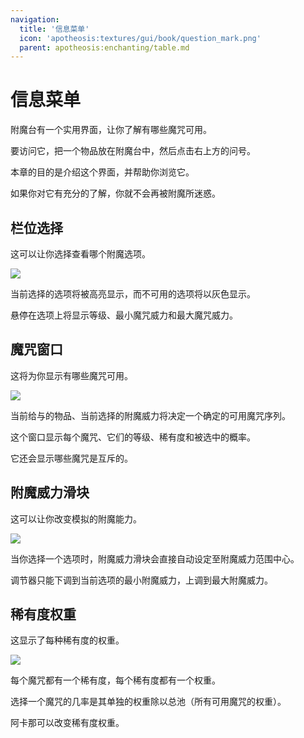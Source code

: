 ```yaml
---
navigation:
  title: '信息菜单'
  icon: 'apotheosis:textures/gui/book/question_mark.png'
  parent: apotheosis:enchanting/table.md
---
```


# 信息菜单

附魔台有一个实用界面，让你了解有哪些魔咒可用。

要访问它，把一个物品放在附魔台中，然后点击右上方的问号。

本章的目的是介绍这个界面，并帮助你浏览它。

如果你对它有充分的了解，你就不会再被附魔所迷惑。

## 栏位选择

这可以让你选择查看哪个附魔选项。

![](slot_selector.png)

当前选择的选项将被高亮显示，而不可用的选项将以灰色显示。

悬停在选项上将显示等级、<Color id="dark_red">最小魔咒威力</Color>和<Color id="blue">最大魔咒威力</Color>。

## 魔咒窗口

这将为你显示有哪些魔咒可用。

![](enchantments_window.png)

当前给与的物品、当前选择的附魔威力将决定一个确定的可用魔咒序列。

这个窗口显示每个魔咒、它们的等级、稀有度和被选中的概率。

它还会显示哪些魔咒是互斥的。

## 附魔威力滑块

这可以让你改变模拟的附魔能力。

![](power_slider.png)

当你选择一个选项时，附魔威力滑块会直接自动设定至附魔威力范围中心。

调节器只能下调到当前选项的<Color id="dark_red">最小附魔威力</Color>，上调到<Color id="blue">最大附魔威力</Color>。

## 稀有度权重

这显示了每种稀有度的权重。

![](weights.png)

每个魔咒都有一个稀有度，每个稀有度都有一个权重。

选择一个魔咒的几率是其单独的权重除以总池（所有可用魔咒的权重）。

<Color id="dark_purple">阿卡那</Color>可以改变稀有度权重。
